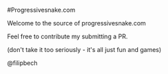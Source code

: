 #Progressivesnake.com

Welcome to the source of progressivesnake.com

Feel free to contribute my submitting a PR.

(don't take it too seriously - it's all just fun and games)

@filipbech